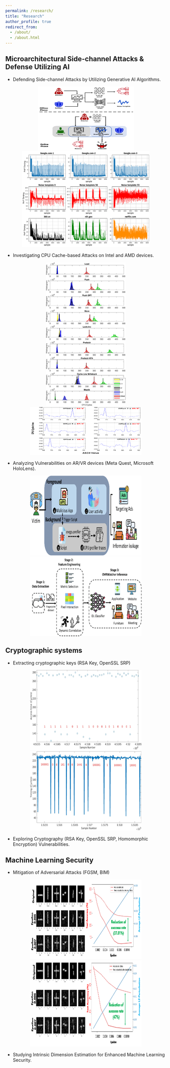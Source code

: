 ```yaml
---
permalink: /research/
title: "Research"
author_profile: true
redirect_from:
  - /about/
  - /about.html
---
```


Microarchitectural Side-channel Attacks & Defense Utilizing AI
------
* Defending Side-channel Attacks by Utilizing Generative AI Algorithms.
<div align="center">
  <img src="../images/DefWeb/Figure_scenario_new.png" width="300" height="200" alt="Threat model for the attacker and the defense mechanisms" style="display: inline-block; margin: 0 10px;">
  <img src="../images/DefWeb/NoiseTemplateAdded_v2.png" width="400" height="300" alt="Noise added Website Fingerprint dataset" style="display: inline-block; margin: 0 10px;">
</div>

* Investigating CPU Cache-based Attacks on Intel and AMD devices.
<div align="center">
  <img src="../images/SMaCk/cache_time_smack_mastik_cascadelake_all.png" width="250" height="450" alt="CPU cycle time difference for various Probe strategies and Mastik method on Intel Cascade Lake microarchitecture" style="display: inline-block; margin: 0 10px;">
  <img src="../images/SMaCk/Prefetch_Spectre.png" width="350" height="150" alt="Spectre Attack with SMC behavior" style="display: inline-block; margin: 0 10px;">
</div>

* Analyzing Vulnerabilities on AR/VR devices (Meta Quest, Microsoft HoloLens).
<div align="center">
  <img src="../images/OVRWatcher/ThreatModel.png" width="350" height="250" alt="Illustration of Threat Model" style="display: inline-block; margin: 0 10px;">
  <img src="../images/OVRWatcher/ArchitectureFigure.png" width="350" height="250" alt="Architecture of System" style="display: inline-block; margin: 0 10px;">
</div>


Cryptographic systems
------
* Extracting cryptographic keys (RSA Key, OpenSSL SRP)
<div align="center">
  <img src="../images/SMaCk/SMC_RSA.jpg" width="350" height="250" alt="RSA key recovery with SMC attack" style="display: inline-block; margin: 0 10px;">
  <img src="../images/SMaCk/OpenSSLSRP.jpg" width="350" height="250" alt="OpenSSL SRP key recovery with SMC attack" style="display: inline-block; margin: 0 10px;">
</div>

* Exploring Cryptography (RSA Key, OpenSSL SRP, Homomorphic Encryption) Vulnerabilities.

Machine Learning Security
------
* Mitigation of Adversarial Attacks (FGSM, BIM)
<div align="center">
  <img src="../images/IDETool/FGSM.png" width="350" height="250" alt="Restored accuracy on FGSM attack" style="display: inline-block; margin: 0 10px;">
  <img src="../images/IDETool/BIM.png" width="350" height="270" alt="Restored accuracy on BIM attack" style="display: inline-block; margin: 0 10px;">
</div>

* Studying Intrinsic Dimension Estimation for Enhanced Machine Learning Security.


<!-- * Ph.D in Version Control Theory, GitHub University, 2018 (expected)
* M.S. in Jekyll, GitHub University, 2014
* B.S. in GitHub, GitHub University, 2012 
Machine Learning Security
------
* Spring 2024: Academic Pages Collaborator
  * GitHub University
  * Duties includes: Updates and improvements to template
  * Supervisor: The Users

* Fall 2015: Research Assistant
  * GitHub University
  * Duties included: Merging pull requests
  * Supervisor: Professor Hub

* Summer 2015: Research Assistant
  * GitHub University
  * Duties included: Tagging issues
  * Supervisor: Professor Git
  
Skills
======
* Skill 1
* Skill 2
  * Sub-skill 2.1
  * Sub-skill 2.2
  * Sub-skill 2.3
* Skill 3

Publications
======
  <ul>{% for post in site.publications reversed %}
    {% include archive-single-cv.html %}
  {% endfor %}</ul>
  
Talks
======
  <ul>{% for post in site.talks reversed %}
    {% include archive-single-talk-cv.html  %}
  {% endfor %}</ul>
  
Teaching
======
  <ul>{% for post in site.teaching reversed %}
    {% include archive-single-cv.html %}
  {% endfor %}</ul>
  
Service and leadership
======
* Currently signed in to 43 different slack teams
-->
